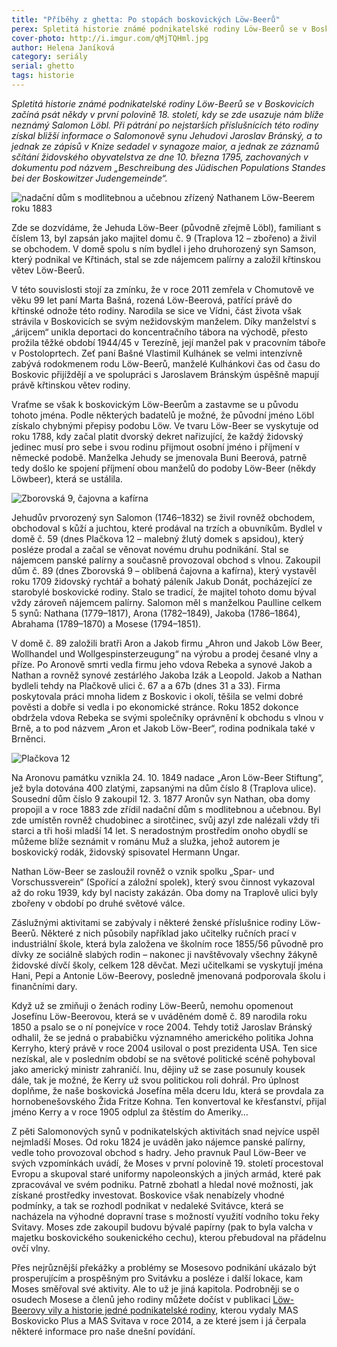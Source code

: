 ```yaml
---
title: "Příběhy z ghetta: Po stopách boskovických Löw-Beerů"
perex: Spletitá historie známé podnikatelské rodiny Löw-Beerů se v Boskovicích začíná psát někdy v první polovině 18. století a dosahuje mimo jiné až k Johnu Kerrymu, kandidátovi na amerického prezidenta.
cover-photo: http://i.imgur.com/qMjTQHml.jpg
author: Helena Janíková
category: seriály
serial: ghetto
tags: historie
---
```


*Spletitá historie známé podnikatelské rodiny Löw-Beerů se v Boskovicích začíná psát někdy v první polovině 18. století, kdy se zde usazuje nám blíže neznámý Salomon Löbl. Při pátrání po nejstarších příslušnících této rodiny získal bližší informace o Salomonově synu Jehudovi Jaroslav Bránský, a to jednak ze zápisů v Knize sedadel v synagoze maior, a jednak ze záznamů sčítání židovského obyvatelstva ze dne 10. března 1795, zachovaných v dokumentu pod názvem „Beschreibung des Jüdischen Populations Standes bei der Boskowitzer Judengemeinde“.*

<img src="http://i.imgur.com/qMjTQHm.jpg" alt="nadační dům s modlitebnou a učebnou zřízený Nathanem Löw-Beerem roku 1883" class="img-responsive img-popup" data-caption="Nadační dům s modlitebnou a učebnou zřízený Nathanem Löw-Beerem roku 1883">

Zde se dozvídáme, že Jehuda Löw-Beer (původně zřejmě Löbl), familiant s číslem 13, byl zapsán jako majitel domu č. 9 (Traplova 12 – zbořeno) a živil se obchodem. V domě spolu s ním bydlel i jeho druhorozený syn Samson, který podnikal ve Křtinách, stal se zde nájemcem palírny a založil křtinskou větev Löw-Beerů.

V této souvislosti stojí za zmínku, že v roce 2011 zemřela v Chomutově ve věku 99 let paní Marta Bašná, rozená Löw-Beerová, patřící právě do křtinské odnože této rodiny. Narodila se sice ve Vídni, část života však strávila v Boskovicích se svým nežidovským manželem. Díky manželství s „árijcem“ unikla deportaci do koncentračního tábora na východě, přesto prožila těžké období 1944/45 v Terezíně, její manžel pak v pracovním táboře v Postoloprtech. Zeť paní Bašné Vlastimil Kulhánek se velmi intenzívně zabývá rodokmenem rodu Löw-Beerů, manželé Kulhánkovi čas od času do Boskovic přijíždějí a ve spolupráci s Jaroslavem Bránským úspěšně mapují právě křtinskou větev rodiny.

Vraťme se však k boskovickým Löw-Beerům a zastavme se u původu tohoto jména. Podle některých badatelů je možné, že původní jméno Löbl získalo chybnými přepisy podobu Löw. Ve tvaru Löw-Beer se vyskytuje od roku 1788, kdy začal platit dvorský dekret nařizující, že každý židovský jedinec musí pro sebe i svou rodinu přijmout osobní jméno i příjmení v německé podobě. Manželka Jehudy se jmenovala Buni Beerová, patrně tedy došlo ke spojení příjmení obou manželů do podoby Löw-Beer (někdy Löwbeer), která se ustálila.

<img src="http://i.imgur.com/b7u6eG0.jpg" alt="Zborovská 9, čajovna a kafírna" class="img-responsive img-popup" data-caption="Zborovská 9, čajovna a kafírna" data-author="Tomáš Znamenáček">

Jehudův prvorozený syn Salomon (1746–1832) se živil rovněž obchodem, obchodoval s kůží a juchtou, které prodával na trzích a obuvníkům. Bydlel v domě č. 59 (dnes Plačkova 12 – malebný žlutý domek s apsidou), který posléze prodal a začal se věnovat novému druhu podnikání. Stal se nájemcem panské palírny a současně provozoval obchod s vlnou. Zakoupil dům č. 89 (dnes Zborovská 9 – oblíbená čajovna a kafírna), který vystavěl roku 1709 židovský rychtář a bohatý páleník Jakub Donát, pocházející ze starobylé boskovické rodiny. Stalo se tradicí, že majitel tohoto domu býval vždy zároveň nájemcem palírny. Salomon měl s manželkou Paulline celkem 5 synů: Nathana (1779–1817), Arona (1782–1849), Jakoba (1786–1864), Abrahama (1789–1870) a Mosese (1794–1851).

V domě č. 89 založili bratři Aron a Jakob firmu „Ahron und Jakob Löw Beer, Wollhandel und Wollgespinsterzeugung“ na výrobu a prodej česané vlny a příze. Po Aronově smrti vedla firmu jeho vdova Rebeka a synové Jakob a Nathan a rovněž synové zestárlého Jakoba Izák a Leopold. Jakob a Nathan bydleli tehdy na Plačkově ulici č. 67 a a 67b (dnes 31 a 33). Firma poskytovala práci mnoha lidem z Boskovic i okolí, těšila se velmi dobré pověsti a dobře si vedla i po ekonomické stránce. Roku 1852 dokonce obdržela vdova Rebeka se svými společníky oprávnění k obchodu s vlnou v Brně, a to pod názvem „Aron et Jakob Löw-Beer“, rodina podnikala také v Brněnci.

<img src="http://i.imgur.com/ZdPM7Fw.jpg" alt="Plačkova 12" class="img-responsive img-popup" data-caption="Plačkova 12" data-author="Tomáš Znamenáček">

Na Aronovu památku vznikla 24. 10. 1849 nadace „Aron Löw-Beer Stiftung“, jež byla dotována 400 zlatými, zapsanými na dům číslo 8 (Traplova ulice). Sousední dům číslo 9 zakoupil 12. 3. 1877 Aronův syn Nathan, oba domy propojil a v roce 1883 zde zřídil nadační dům s modlitebnou a učebnou. Byl zde umístěn rovněž chudobinec a sirotčinec, svůj azyl zde nalézali vždy tři starci a tři hoši mladší 14 let. S neradostným prostředím onoho obydlí se můžeme blíže seznámit v románu Muž a služka, jehož autorem je boskovický rodák, židovský spisovatel Hermann Ungar.

Nathan Löw-Beer se zasloužil rovněž o vznik spolku „Spar- und Vorschussverein“ (Spořící a záložní spolek), který svou činnost vykazoval až do roku 1939, kdy byl nacisty zakázán. Oba domy na Traplově ulici byly zbořeny v období po druhé světové válce.

Záslužnými aktivitami se zabývaly i některé ženské příslušnice rodiny Löw-Beerů. Některé z nich působily například jako učitelky ručních prací v industriální škole, která byla založena ve školním roce 1855/56 původně pro dívky ze sociálně slabých rodin – nakonec ji navštěvovaly všechny žákyně židovské dívčí školy, celkem 128 děvčat. Mezi učitelkami se vyskytují jména Hani, Pepi a Antonie Löw-Beerovy, posledně jmenovaná podporovala školu i finančními dary.

Když už se zmiňuji o ženách rodiny Löw-Beerů, nemohu opomenout Josefínu Löw-Beerovou, která se v uváděném domě č. 89 narodila roku 1850 a psalo se o ní ponejvíce v roce 2004. Tehdy totiž Jaroslav Bránský odhalil, že se jedná o prababičku významného amerického politika Johna Kerryho, který právě v roce 2004 usiloval o post prezidenta USA. Ten sice nezískal, ale v posledním období se na světové politické scéně pohyboval jako americký ministr zahraničí. Inu, dějiny už se zase posunuly kousek dále, tak je možné, že Kerry už svou politickou roli dohrál. Pro úplnost doplňme, že naše boskovická Josefína měla dceru Idu, která se provdala za hornobenešovského Žida Fritze Kohna. Ten konvertoval ke křesťanství, přijal jméno Kerry a v roce 1905 odplul za štěstím do Ameriky…

Z pěti Salomonových synů v podnikatelských aktivitách snad nejvíce uspěl nejmladší Moses. Od roku 1824 je uváděn jako nájemce panské palírny, vedle toho provozoval obchod s hadry. Jeho pravnuk Paul Löw-Beer ve svých vzpomínkách uvádí, že Moses v první polovině 19. století procestoval Evropu a skupoval staré uniformy napoleonských a jiných armád, které pak zpracovával ve svém podniku. Patrně zbohatl a hledal nové možnosti, jak získané prostředky investovat. Boskovice však nenabízely vhodné podmínky, a tak se rozhodl podnikat v nedaleké Svitávce, která se nacházela na výhodné dopravní trase s možností využití vodního toku řeky Svitavy. Moses zde zakoupil budovu bývalé papírny (pak to byla valcha v majetku boskovického soukenického cechu), kterou přebudoval na přádelnu ovčí vlny.

Přes nejrůznější překážky a problémy se Mosesovo podnikání ukázalo být prosperujícím a prospěšným pro Svitávku a posléze i další lokace, kam Moses směřoval své aktivity. Ale to už je jiná kapitola. Podrobněji se o osudech Mosese a členů jeho rodiny můžete dočíst v publikaci [Löw-Beerovy vily a historie jedné podnikatelské rodiny](http://http//www.low-beerovy-vily.cz/knizni-publikace), kterou vydaly MAS Boskovicko Plus a MAS Svitava v roce 2014, a ze které jsem i já čerpala některé informace pro naše dnešní povídání.
